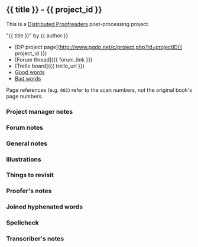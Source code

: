 ## {{ title }} - {{ project_id }} ##

This is a [Distributed Proofreaders](http://www.pgdp.net/) post-processing project.

"{{ title }}" by {{ author }}

- [DP project page](http://www.pgdp.net/c/project.php?id=projectID{{ project_id }})
- [Forum thread]({{ forum_link }})
- [Trello board]({{ trello_url }})
- [Good words](good_words.txt)
- [Bad words](bad_words.txt)

Page references (e.g. `001`) refer to the scan numbers, not the original book's page numbers.

### Project manager notes ###

### Forum notes ###

### General notes ###

### Illustrations ###

### Things to revisit ###

### Proofer's notes ###

### Joined hyphenated words ###

### Spellcheck ###

### Transcriber's notes ###

